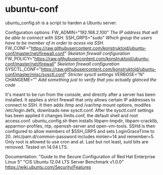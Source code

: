 ubuntu-conf
===========

ubuntu_config.sh is a script to harden a Ubuntu server.

Configuration options:
FW_ADMIN="192.168.2.100" *The IP address that will be able to connect with SSH.*
SSH_GRPS="sudo" *Which group the users have to be member of in order to acess via SSH.*
FW_CONF="https://raw.githubusercontent.com/konstruktoid/ubuntu-conf/master/net/firewall.conf" *Skeleton firewall configuration*
FW_POLICY="https://raw.githubusercontent.com/konstruktoid/ubuntu-conf/master/net/firewall" *Skeleton firewall configuration*
SYSCTL_CONF="https://raw.githubusercontent.com/konstruktoid/ubuntu-conf/master/misc/sysctl.conf" *Stricter sysctl settings*
VERBOSE="N" 
CHANGEME="" *Add something just to verify that you actually glanced the code*

It's meant to be run from the console, and directly after a server has been installed.
It applies a strict firewall that only allows certain IP addresses to connect to SSH.
It then adds /tmp and /var/tmp mount options, modifes /etc/login.defs, downloads new sysctl.conf.
After the sysctl.conf settings has been applied it changes limits.conf, the default shell and root access.conf.
ubuntu_config.sh then installs libpam-tmpdir, libpam-cracklib, apparmor-profiles, ntp, openssh-server and open-vm-tools.
SSHd is then configured to allow members of $SSH_GRPS and sets LoginGraceTime to 20.
/etc/pam.d/common-password includes minlen=14 and remember=5.
Only root is allowed to use cron and at.
Last but not least, suid bits are removed.
Tested on 14.04 LTS. 

Documentation:
"Guide to the Secure Configuration of Red Hat Enterprise Linux 5"
"CIS Ubuntu 12.04 LTS Server Benchmark v1.0.0"
https://wiki.ubuntu.com/Security/Features

